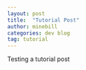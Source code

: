 ```yaml
---
layout: post
title:  "Tutorial Post"
author: minebill
categories: dev blog
tag: tutorial
---
```


Testing a tutorial post